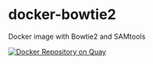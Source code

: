 # docker-bowtie2
Docker image with Bowtie2 and SAMtools

[![Docker Repository on Quay](https://quay.io/repository/fhcrc-microbiome/bowtie2/status "Docker Repository on Quay")](https://quay.io/repository/fhcrc-microbiome/bowtie2)